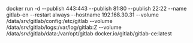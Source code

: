 docker run -d --publish 443:443 --publish 81:80 --publish 22:22 --name gitlab-en --restart always --hostname 192.168.30.31  --volume /data/srv/gitlab/config:/etc/gitlab --volume /data/srv/gitlab/logs:/var/log/gitlab:Z  --volume /data/srv/gitlab/data:/var/opt/gitlab docker.io/gitlab/gitlab-ce:latest